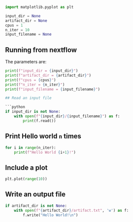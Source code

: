 ```python
import matplotlib.pyplot as plt
```

```python tags=["parameters"]
input_dir = None
artifact_dir = None
cpus = 1
n_iter = 10
input_filename = None
```

## Running from nextflow
The parameters are:

```python
print(f"input_dir = {input_dir}")
print(f"artifact_dir = {artifact_dir}")
print(f"cpus = {cpus}")
print(f"n_iter = {n_iter}")
print(f"input_filename = {input_filename}")

## Read an input file

```python
if input_dir is not None:
    with open(f"{input_dir}/{input_filename}") as f:
        print(f.read())
```

## Print Hello world `n` times

```python
for i in range(n_iter):
    print(f"Hello World {i+1}!")
```

## Include a plot

```python
plt.plot(range(10))
```

## Write an output file

```python
if artifact_dir is not None:
    with open(f"{artifact_dir}/artifact.txt", 'w') as f:
        f.write("Hello World!\n")
```

